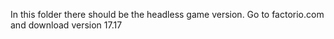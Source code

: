 In this folder there should be the headless game version. Go to factorio.com and download version 17.17
